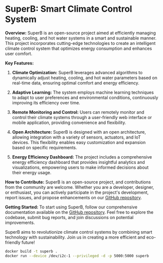 # SuperB: Smart Climate Control System

**Overview:**
SuperB is an open-source project aimed at efficiently managing heating, cooling, and hot water systems in a smart and sustainable manner. This project incorporates cutting-edge technologies to create an intelligent climate control system that optimizes energy consumption and enhances user comfort.

**Key Features:**
1. **Climate Optimization:** SuperB leverages advanced algorithms to dynamically adjust heating, cooling, and hot water parameters based on real-time data, ensuring optimal comfort and energy efficiency.

2. **Adaptive Learning:** The system employs machine learning techniques to adapt to user preferences and environmental conditions, continuously improving its efficiency over time.

3. **Remote Monitoring and Control:** Users can remotely monitor and control their climate systems through a user-friendly web interface or mobile application, providing convenience and flexibility.

4. **Open Architecture:** SuperB is designed with an open architecture, allowing integration with a variety of sensors, actuators, and IoT devices. This flexibility enables easy customization and expansion based on specific requirements.

5. **Energy Efficiency Dashboard:** The project includes a comprehensive energy efficiency dashboard that provides insightful analytics and visualizations, empowering users to make informed decisions about their energy usage.

**How to Contribute:**
SuperB is an open-source project, and contributions from the community are welcome. Whether you are a developer, designer, or enthusiast, you can actively participate in the project's development, report issues, and propose enhancements on our [GitHub repository](https://github.com/wokim/SuperB).

**Getting Started:**
To start using SuperB, follow our comprehensive documentation available on the [GitHub repository](https://github.com/wokim/SuperB). Feel free to explore the codebase, submit bug reports, and join discussions on potential improvements.

SuperB aims to revolutionize climate control systems by combining smart technology with sustainability. Join us in creating a more efficient and eco-friendly future!

```sh
docker build -t superb .
docker run --device /dev/i2c-1 --privileged -d -p 5000:5000 superb
```